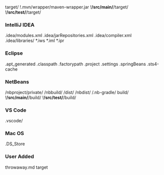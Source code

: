 target/
!.mvn/wrapper/maven-wrapper.jar
!**/src/main/**/target/
!**/src/test/**/target/

### IntelliJ IDEA ###
.idea/modules.xml
.idea/jarRepositories.xml
.idea/compiler.xml
.idea/libraries/
*.iws
*.iml
*.ipr

### Eclipse ###
.apt_generated
.classpath
.factorypath
.project
.settings
.springBeans
.sts4-cache

### NetBeans ###
/nbproject/private/
/nbbuild/
/dist/
/nbdist/
/.nb-gradle/
build/
!**/src/main/**/build/
!**/src/test/**/build/

### VS Code ###
.vscode/

### Mac OS ###
.DS_Store

### User Added ###
throwaway.md
target